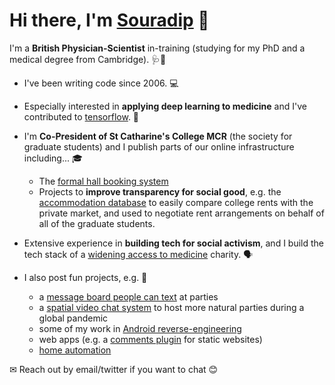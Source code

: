 # Hi there, I'm [Souradip](https://souradip.com) 👋

I'm a **British Physician-Scientist** in-training (studying for my PhD and a medical degree from Cambridge). 🩺🧪

- I've been writing code since 2006. 💻

- Especially interested in **applying deep learning to medicine** and I've contributed to [tensorflow](https://github.com/tensorflow/tensor2tensor/pull/1550). 🧠

- I'm **Co-President of St Catharine's College MCR** (the society for graduate students) and I publish parts of our online infrastructure including... 🎓
   - The [formal hall booking system](https://github.com/souramoo/mcr-formal-hall)
   - Projects to **improve transparency for social good**, e.g. the [accommodation database](https://github.com/souramoo/mcr-rooms-database) to easily compare college rents with the private market, and used to negotiate rent arrangements on behalf of all of the graduate students.

- Extensive experience in **building tech for social activism**, and I build the tech stack of a [widening access to medicine](https://wearemedics.com) charity. 🗣

- I also post fun projects, e.g. 🎉
   - a [message board people can text](https://github.com/souramoo/TextWall) at parties
   - a [spatial video chat system](https://github.com/souramoo/party) to host more natural parties during a global pandemic
   - some of my work in [Android reverse-engineering](https://github.com/souramoo/Needle)
   - web apps (e.g. a [comments plugin](https://github.com/souramoo/commentoplusplus) for static websites)
   - [home automation](https://github.com/souramoo/ReverseEngineeredMiLightBluetooth)

✉ Reach out by email/twitter if you want to chat 😊
